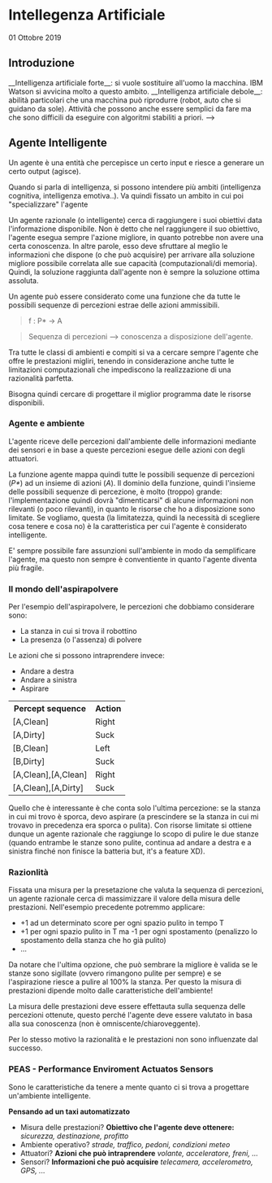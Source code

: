 # Intellegenza Artificiale
01 Ottobre 2019
## Introduzione
<!-->
__Intelligenza artificiale forte__: si vuole sostituire all'uomo la macchina. IBM Watson si avvicina molto a questo ambito.

__Intelligenza artificiale debole__: abilità particolari che una macchina può riprodurre (robot, auto che si guidano da sole).
Attività che possono anche essere semplici da fare ma che sono difficili da eseguire con algoritmi stabiliti a priori.
-->
## Agente Intelligente

Un agente è una entità che percepisce un certo input e riesce a generare un certo output (agisce).

Quando si parla di intelligenza, si possono intendere più ambiti (intelligenza cognitiva, intelligenza emotiva..). Va quindi fissato un ambito in cui poi "specializzare" l'agente

Un agente razionale (o intelligente) cerca di raggiungere i suoi obiettivi data l'informazione disponibile. Non è detto che nel raggiungere il suo obiettivo, l'agente esegua sempre l'azione migliore, in quanto potrebbe non avere una certa conoscenza. In altre parole, esso deve sfruttare al meglio le informazioni che dispone (o che può acquisire) per arrivare alla soluzione migliore possibile correlata alle sue capacità (computazionali/di memoria). Quindi, la soluzione raggiunta dall'agente non è sempre la soluzione ottima assoluta.

Un agente può essere considerato come una funzione che da tutte le possibili sequenze di percezioni estrae delle azioni ammissibili.
> f \: P\* -> A

> Sequenza di percezioni --> conoscenza a disposizione dell'agente.

Tra tutte le classi di ambienti e compiti si va a cercare sempre l'agente che offre le prestazioni migliri, tenendo in considerazione anche tutte le limitazioni computazionali che impediscono la realizzazione di una razionalità parfetta.

Bisogna quindi cercare di progettare il miglior programma date le risorse disponibili.

### Agente e ambiente

L'agente riceve delle percezioni dall'ambiente delle informazioni mediante dei sensori e in base a queste percezioni esegue delle azioni con degli attuatori.

La funzione agente mappa quindi tutte le possibili sequenze di percezioni (_P*_) ad un insieme di azioni (_A_). Il dominio della funzione, quindi l'insieme delle possibili sequenze di percezione, è molto (troppo) grande: l'implementazione quindi dovrà "dimenticarsi" di alcune informazioni non rilevanti (o poco rilevanti), in quanto le risorse che ho a disposizione sono limitate. Se vogliamo, questa (la limitatezza, quindi la necessità di scegliere cosa tenere e cosa no) è la caratteristica per cui l'agente è considerato intelligente.

E' sempre possibile fare assunzioni sull'ambiente in modo da semplificare l'agente, ma questo non sempre è conventiente in quanto l'agente diventa più fragile.

### Il mondo dell'aspirapolvere

Per l'esempio dell'aspirapolvere, le percezioni che dobbiamo considerare sono:
* La stanza in cui si trova il robottino
* La presenza (o l'assenza) di polvere

Le azioni che si possono intraprendere invece:
* Andare a destra
* Andare a sinistra
* Aspirare

<table>
<th>Percept sequence</th><th>Action</th>
<tr><td>[A,Clean]</td><td>Right</td></tr>
<tr><td>[A,Dirty]</td><td>Suck</td></tr>
<tr><td>[B,Clean]</td><td>Left</td></tr>
<tr><td>[B,Dirty]</td><td>Suck</td></tr>
<tr><td>[A,Clean],[A,Clean]</td><td>Right</td></tr>
<tr><td>[A,Clean],[A,Dirty]</td><td>Suck</td></tr>
</table>

Quello che è interessante è che conta solo l'ultima percezione: se la stanza in cui mi trovo è sporca, devo aspirare (a prescindere se la stanza in cui mi trovavo in precedenza era sporca o pulita). Con risorse limitate si ottiene dunque un agente razionale che raggiunge lo scopo di pulire le due stanze (quando entrambe le stanze sono pulite, continua ad andare a destra e a sinistra finché non finisce la batteria but, it's a feature XD).

### Razionlità

Fissata una misura per la presetazione che valuta la sequenza di percezioni, un agente razionale cerca di massimizzare il valore della misura delle prestazioni. Nell'esempio precedente potremmo applicare: 
* +1 ad un determinato score per ogni spazio pulito in tempo T
* +1 per ogni spazio pulito in T ma -1 per ogni spostamento (penalizzo lo spostamento della stanza che ho già pulito)
* ...

Da notare che l'ultima opzione, che può sembrare la migliore è valida se le stanze sono sigillate (ovvero rimangono pulite per sempre) e se l'aspirazione riesce a pulire al 100% la stanza. Per questo la misura di prestazioni dipende molto dalle caratteristiche dell'ambiente!

La misura delle prestazioni deve essere effettauta sulla sequenza delle percezioni ottenute, questo perché l'agente deve essere valutato in basa alla sua conoscenza (non è omniscente/chiaroveggente).

Per lo stesso motivo la razionalità e le prestazioni non sono influenzate dal successo.

### PEAS - Performance Enviroment Actuatos Sensors

Sono le caratteristiche da tenere a mente quanto ci si trova a progettare un'ambiente intelligente.

__Pensando ad un taxi automatizzato__
* Misura delle prestazioni? **Obiettivo che l'agente deve ottenere:** _sicurezza, destinazione, profitto_
* Ambiente operativo? _strade, traffico, pedoni, condizioni meteo_
* Attuatori? **Azioni che può intraprendere** _volante, acceleratore, freni, ..._
* Sensori? **Informazioni che può acquisire** _telecamera, accelerometro, GPS, ..._












